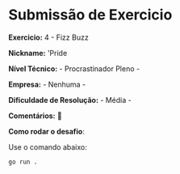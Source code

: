 # Submissão de Exercicio

**Exercicio:** 4 - Fizz Buzz

**Nickname:** 'Pride

**Nível Técnico:** - Procrastinador Pleno -

**Empresa:** - Nenhuma -

**Dificuldade de Resolução:** - Média -

**Comentários:** 👻

**Como rodar o desafio**: 

Use o comando abaixo: 
```bash
go run .
```